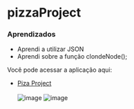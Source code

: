 # pizzaProject
### Aprendizados
- Aprendi a utilizar JSON
- Aprendi sobre a função clondeNode();

Você pode acessar a aplicação aqui:
  - <a href="https://filipetenedini.github.io/pizzaProject/">Piza Project </a>
  <br><br>
![image](https://user-images.githubusercontent.com/105571583/202851680-39fa8db7-d784-4922-9cf6-40a8f51cefb8.png)
![image](https://user-images.githubusercontent.com/105571583/202851700-b4e9a4cb-8966-408b-a0be-e64eb1161732.png)
